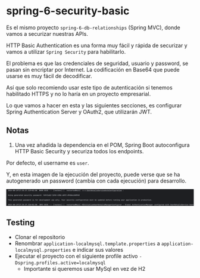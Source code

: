 # spring-6-security-basic

Es el mismo proyecto `spring-6-db-relationships` (Spring MVC), donde vamos a securizar nuestras APIs.

HTTP Basic Authentication es una forma muy fácil y rápida de securizar y vamos a utilizar `Spring Security` para habilitarlo.

El problema es que las credenciales de seguridad, usuario y password, se pasan sin encriptar por Internet. La codificación en Base64 que puede usarse es muy fácil de decodificar.

Así que solo recomiendo usar este tipo de autenticación si tenemos habilitado HTTPS y no lo haría en un proyecto empresarial.

Lo que vamos a hacer en esta y las siguientes secciones, es configurar Spring Authentication Server y OAuth2, que utilizarán JWT.

## Notas

1. Una vez añadida la dependencia en el POM, Spring Boot autoconfigura HTTP Basic Security y securiza todos los endpoints.

Por defecto, el username es `user`.

Y, en esta imagen de la ejecución del proyecto, puede verse que se ha autogenerado un password (cambia con cada ejecución) para desarrollo.

![alt Basic Authentication](../images/13-SpringSecurity-Basic-Authentication.png)

## Testing

- Clonar el repositorio
- Renombrar `application-localmysql.template.properties` a `application-localmysql.properties` e indicar sus valores
- Ejecutar el proyecto con el siguiente profile activo `-Dspring.profiles.active=localmysql`
  - Importante si queremos usar MySql en vez de H2